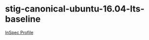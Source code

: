 # stig-canonical-ubuntu-16.04-lts-baseline

[InSpec Profile](https://github.com/mitre/canonical-ubuntu-16.04-lts-stig-baseline)			


<Weather/>

